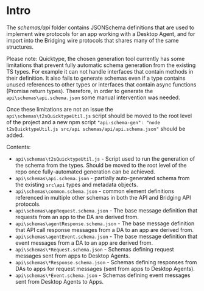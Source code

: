 # Intro

The _schemas/api_ folder contains JSONSchema definitions that are used to implement wire protocols for an app working with a Desktop Agent, and for import into the Bridging wire protocols that shares many of the same structures.

Please note: Quicktype, the chosen generation tool currently has some limitations that prevent fully automatic schema generation from the existing TS types. For example it can not handle interfaces that contain methods in their definition. It also fails to generate schemas even if a type contains unused references to other types or interfaces that contain async functions (Promise return types). Therefore, in order to generate the `api\schemas\api.schema.json` some manual intervention was needed.

Once these limitations are not an issue the `api\schemas\t2sQuicktypeUtil.js` script should be moved to the root level of the project and a new npm script `"api-schema-gen": "node t2sQuicktypeUtil.js src/api schemas/api/api.schema.json"` should be added.

Contents:

- `api\schemas\t2sQuicktypeUtil.js` - Script used to run the generation of the schema from the types. Should be moved to the root level of the repo once fully-automated generation can be achieved.
- `api\schemas\api.schema.json` - partially auto-generated schema from the existing `src\api` types and metadata objects.
- `api\schemas\common.schema.json` - common element definitions referenced in multiple other schemas in both the API and Bridging API protocols.
- `api\schemas\appRequest.schema.json` - The base message definition that requests from an app to the DA are derived from.
- `api\schemas\agentResponse.schema.json` - The base message definition that API call response messages from a DA to an app are derived from.
- `api\schemas\agentEvent.schema.json` - The base message definition that event messages from a DA to an app are derived from.
- `api\schemas\*Request.schema.json` - Schemas defining request messages sent from apps to Desktop Agents.
- `api\schemas\*Response.schema.json` - Schemas defining responses from DAs to apps for request messages (sent from apps to Desktop Agents).
- `api\schemas\*Event.schema.json` - Schemas defining event messages sent from Desktop Agents to Apps.
